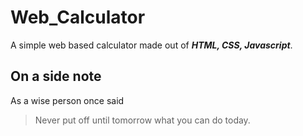 # Web_Calculator
A simple web based calculator made out of  ***HTML, CSS, Javascript***.

## On a side note
As a wise person once said
>Never put off until tomorrow
>what you can do today.

 
